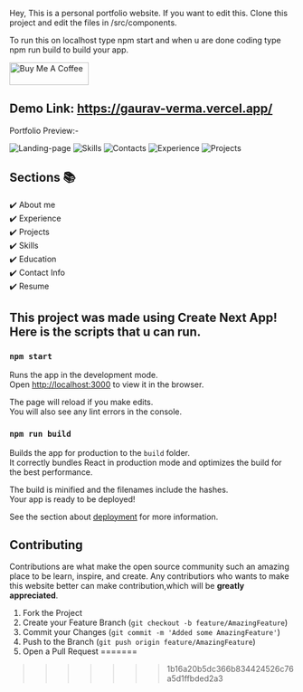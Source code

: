
Hey, This is a personal portfolio website. If you want to edit this. Clone this project and edit the files in /src/components.

To run this on localhost type npm start and when u are done coding type npm run build to build your app.

<img src="https://cdn.buymeacoffee.com/buttons/v2/default-yellow.png" alt="Buy Me A Coffee" style="height: 40px !important;width: 140px !important;" >

## Demo Link: https://gaurav-verma.vercel.app/
Portfolio Preview:-

![Landing-page](https://user-images.githubusercontent.com/63253201/194537846-6c4054e5-2332-4e97-9d87-085eeb1db865.png)
![Skills](https://user-images.githubusercontent.com/63253201/194537883-44858f94-81bb-4557-ab88-26e983ea5180.png)
![Contacts](https://user-images.githubusercontent.com/63253201/194537917-0be6a46d-a3a8-4490-8d6c-f9939305a424.png)
![Experience](https://user-images.githubusercontent.com/63253201/194537927-f6f8a010-5ef1-4cd9-854b-e5fbb08d6e75.png)
![Projects](https://user-images.githubusercontent.com/63253201/194537940-b7f601f5-f3cd-4d51-ba41-92fac228f6f1.png)

## Sections 📚
✔️ About me\
✔️ Experience\
✔️ Projects \
✔️ Skills \
✔️ Education\
✔️ Contact Info\
✔️ Resume

## This project was made using Create Next App! Here is the scripts that u can run.

### `npm start`

Runs the app in the development mode.\
Open [http://localhost:3000](http://localhost:3000) to view it in the browser.

The page will reload if you make edits.\
You will also see any lint errors in the console.

### `npm run build`

Builds the app for production to the `build` folder.\
It correctly bundles React in production mode and optimizes the build for the best performance.

The build is minified and the filenames include the hashes.\
Your app is ready to be deployed!

See the section about [deployment](https://facebook.github.io/create-react-app/docs/deployment) for more information.

## Contributing

Contributions are what make the open source community such an amazing place to be learn, inspire, and create. Any contributiors who wants to make this website better can make contribution,which will be **greatly appreciated**.

1. Fork the Project
2. Create your Feature Branch (`git checkout -b feature/AmazingFeature`)
3. Commit your Changes (`git commit -m 'Added some AmazingFeature'`)
4. Push to the Branch (`git push origin feature/AmazingFeature`)
5. Open a Pull Request
=======

>>>>>>> 1b16a20b5dc366b834424526c76a5d1ffbded2a3
